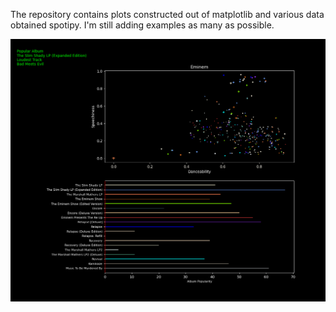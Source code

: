 The repository contains plots constructed out of matplotlib and various data obtained spotipy. I'm still adding examples as many as possible.

!['Deducing Popular album of Eminem'](https://github.com/shamEiNew/musicplot/blob/master/ims/Eminem.png)
